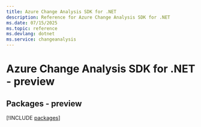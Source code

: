 ```yaml
---
title: Azure Change Analysis SDK for .NET
description: Reference for Azure Change Analysis SDK for .NET
ms.date: 07/15/2025
ms.topic: reference
ms.devlang: dotnet
ms.service: changeanalysis
---
```

# Azure Change Analysis SDK for .NET - preview
## Packages - preview
[!INCLUDE [packages](change-analysis-index.md)]